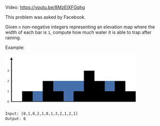 Video: https://youtu.be/8MzEIXFGqhg

This problem was asked by Facebook.

Given `n` non-negative integers representing an elevation map where the width
of each bar is `1`, compute how much water it is able to trap after raining.

Example:

![](rainwater.png)

```
Input: [0,1,0,2,1,0,1,3,2,1,2,1]
Output: 6
```
